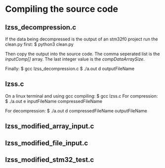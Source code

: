 # Compiling the source code

## lzss_decompression.c
If the data being decompressed is the output of an stm32f0 project run the clean.py first:
$ python3 clean.py

Then copy the output into the source code. The comma seperated list is the *inputComp[]* array.
The last integer value is the *compDataArraySize*.

Finally:
$ gcc lzss_decompression.c
$ ./a.out d outputFileName

## lzss.c
On a linux terminal and using gcc compiling:
$ gcc lzss.c
For compression:
$ ./a.out e inputFileName compressedFileName

For decompression:
$ ./a.out d compressedFileName outputFileName

## lzss_modified_array_input.c

## lzss_modified_file_input.c

## lzss_modified_stm32_test.c

